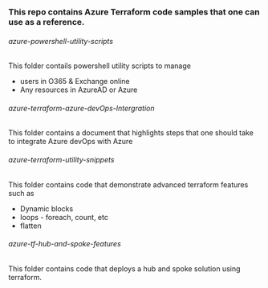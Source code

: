 ### This repo contains Azure Terraform code samples that one can use as a reference.

###### azure-powershell-utility-scripts

This folder contails powershell utility scripts to manage 

- users in O365 & Exchange online
- Any resources in AzureAD or Azure 

###### azure-terraform-azure-devOps-Intergration

This folder contains a document that highlights steps that one should take to integrate Azure devOps with Azure

###### azure-terraform-utility-snippets

This folder contains code that demonstrate advanced terraform features such as 

- Dynamic blocks 
- loops - foreach, count, etc 
- flatten 


###### azure-tf-hub-and-spoke-features

This folder contains code that deploys a hub and spoke solution using terraform. 